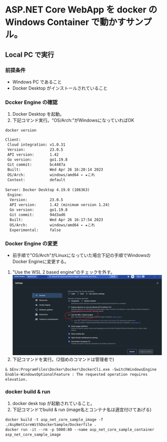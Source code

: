 # ASP.NET Core WebApp を docker の Windows Container で動かすサンプル。

## Local PC で実行
### 前提条件
- Windows PC であること
- Docker Desktop がインストールされていること

### Dccker Engine の確認
1. Docker Desktop を起動。
2. 下記コマンド実行。"OS/Arch:"がWindowsになっていればOK
```
docker version
```
```
Client:
 Cloud integration: v1.0.31
 Version:           23.0.5
 API version:       1.42
 Go version:        go1.19.8
 Git commit:        bc4487a
 Built:             Wed Apr 26 16:20:14 2023
 OS/Arch:           windows/amd64 ← ★これ
 Context:           default

Server: Docker Desktop 4.19.0 (106363)
 Engine:
  Version:          23.0.5
  API version:      1.42 (minimum version 1.24)
  Go version:       go1.19.8
  Git commit:       94d3ad6
  Built:            Wed Apr 26 16:17:54 2023
  OS/Arch:          windows/amd64 ← ★これ
  Experimental:     false
```


### Docker Engine の変更
- 前手順で"OS/Arch"がLinuxになっていた場合下記の手順でWindowsのDocker Engineに変更する。  
1. "Use the WSL 2 based engine"のチェックを外す。
![picture 1](images/a5015c64a922e5e36fe5b633ea7dd4b48f098eab7c6be8427c0ec959310781c5.png)  
2. 下記コマンドを実行。(2個めのコマンドは管理者で)
```
& $Env:ProgramFiles\Docker\Docker\DockerCli.exe -SwitchWindowsEngine
Enable-WindowsOptionalFeature : The requested operation requires elevation.
```

### docker build & run
1. docker desk top が起動されていること。
2. 下記コマンドでbuild & run (image名とコンテナ名は適宜付けてあげる)
```
docker build -t asp_net_core_sample_image -f ./AspNetCoreWithDockerSample/Dockerfile .
docker run -it --rm -p 5000:80 --name asp_net_core_sample_container asp_net_core_sample_image
```
